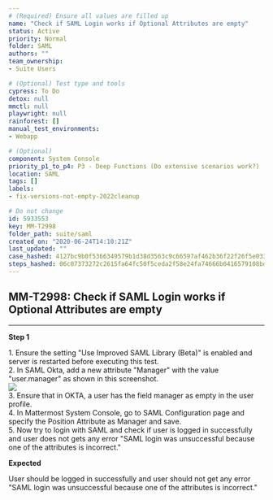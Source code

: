 ```yaml
---
# (Required) Ensure all values are filled up
name: "Check if SAML Login works if Optional Attributes are empty"
status: Active
priority: Normal
folder: SAML
authors: ""
team_ownership: 
- Suite Users

# (Optional) Test type and tools
cypress: To Do
detox: null
mmctl: null
playwright: null
rainforest: []
manual_test_environments: 
- Webapp

# (Optional)
component: System Console
priority_p1_to_p4: P3 - Deep Functions (Do extensive scenarios work?)
location: SAML
tags: []
labels: 
- fix-versions-not-empty-2022cleanup

# Do not change
id: 5933553
key: MM-T2998
folder_path: suite/saml
created_on: "2020-06-24T14:10:21Z"
last_updated: ""
case_hashed: 4127bc9b0f5366349579b1d38d3563c9c66597af462b36f22f26f5e0336d3dda39abb70860d2356720a5df44e5f98544
steps_hashed: 06c07373272c2615fa64fc50f5ceda2f58e24fa74666b0416579108bd2c7f171b629458b008af8d04b889e9b0c38f12b
---
```


## MM-T2998: Check if SAML Login works if Optional Attributes are empty

---

**Step 1**

1\. Ensure the setting "Use Improved SAML Library (Beta)" is enabled and server is restarted before executing this test.\
2\. In SAML Okta, add a new attribute "Manager" with the value "user.manager" as shown in this screenshot.\
![](https://smartbear-tm4j-prod-us-west-2-attachment-rich-text.s3.us-west-2.amazonaws.com/embedded-f3277290f945470c4add5d21ef3dc7ca7b74388fc7152bfb6b99ae58c66a95a8-1593007628541-Screenshot+2020-06-24+at+7.36.03+PM.png)\
3\. Ensure that in OKTA, a user has the field manager as empty in the user profile.\
4\. In Mattermost System Console, go to SAML Configuration page and specify the Position Attribute as Manager and save.\
5\. Now try to login with SAML and check if user is logged in successfully and user does not gets any error "SAML login was unsuccessful because one of the attributes is incorrect."

**Expected**

User should be logged in successfully and user should not get any error "SAML login was unsuccessful because one of the attributes is incorrect."
